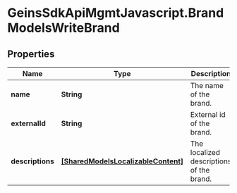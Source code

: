 # GeinsSdkApiMgmtJavascript.BrandModelsWriteBrand

## Properties

Name | Type | Description | Notes
------------ | ------------- | ------------- | -------------
**name** | **String** | The name of the brand. | [optional] 
**externalId** | **String** | External id of the brand. | [optional] 
**descriptions** | [**[SharedModelsLocalizableContent]**](SharedModelsLocalizableContent.md) | The localized descriptions of the brand. | [optional] 


